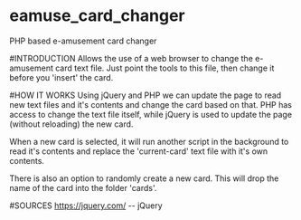 # eamuse_card_changer
PHP based e-amusement card changer

#INTRODUCTION
Allows the use of a web browser to change the e-amusement card text file. Just point the tools to this file, then change it before you 'insert' the card.

#HOW IT WORKS
Using jQuery and PHP we can update the page to read new text files and it's contents and change the card based on that. PHP has access to change the text file itself, while jQuery is used to update the page (without reloading) the new card.

When a new card is selected, it will run another script in the background to read it's contents and replace the 'current-card' text file with it's own contents.

There is also an option to randomly create a new card. This will drop the name of the card into the folder 'cards'.

#SOURCES
https://jquery.com/ -- jQuery
